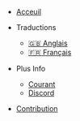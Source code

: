 - [Acceuil]()
- Traductions
  - [:uk: Anglais](/)
  - [:fr: Français](/fr/)

- Plus Info
  - [Courant](inspirations.md)
  - [Discord](https://discord.gg/dbY9xSuK)
- [Contribution](https://istic.computer-engineering.tech/#/contributions)
